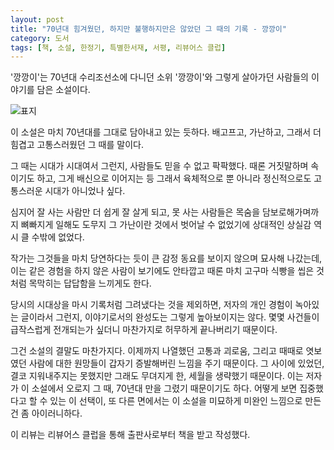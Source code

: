 ```yaml
---
layout: post
title: "70년대 힘겨웠던, 하지만 불행하지만은 않았던 그 때의 기록 - 깡깡이"
category: 도서
tags: [책, 소설, 한정기, 특별한서재, 서평, 리뷰어스 클럽]
---
```


'깡깡이'는
70년대 수리조선소에 다니던 소위 '깡깡이'와 그렇게 살아가던 사람들의 이야기를 담은 소설이다.

![표지](https://lh3.googleusercontent.com/O2Uuu5OxZkiPA-7ACqakNW7BoN_wFjQbXg5d4QQ6sqwZ8Jr9ryae9iuuI3bDaEWv7uOp9SIr4H8x2A=s480)

이 소설은 마치 70년대를 그대로 담아내고 있는 듯하다.
배고프고, 가난하고, 그래서 더 힘겹고 고통스러웠던 그 때를 말이다.

그 때는 시대가 시대여서 그런지,
사람들도 믿을 수 없고 팍팍했다.
때론 거짓말하며 속이기도 하고,
그게 배신으로 이어지는 등
그래서 육체적으로 뿐 아니라 정신적으로도 고통스러운 시대가 아니었나 싶다.

심지어 잘 사는 사람만 더 쉽게 잘 살게 되고,
못 사는 사람들은 목숨을 담보로해가며까지 뼈빠지게 일해도
도무지 그 가난이란 것에서 벗어날 수 없었기에
상대적인 상실감 역시 클 수밖에 없었다.

작가는 그것들을 마치 당연하다는 듯이
큰 감정 동요를 보이지 않으며 묘사해 나갔는데,
이는 같은 경험을 하지 않은 사람이 보기에도 안타깝고
때론 마치 고구마 식빵을 씹은 것처럼 목막히는 답답함을 느끼게도 한다.

당시의 시대상을 마시 기록처럼 그려냈다는 것을 제외하면,
저자의 개인 경험이 녹아있는 글이라서 그런지,
이야기로서의 완성도는 그렇게 높아보이지는 않다.
몇몇 사건들이 급작스럽게 전개되는가 싶더니
마찬가지로 허무하게 끝나버리기 때문이다.

그건 소설의 결말도 마찬가지다.
이제까지 나열했던 고통과 괴로움, 그리고 때때로 엿보였던 사람에 대한 원망들이
갑자기 증발해버린 느낌을 주기 때문이다.
그 사이에 있었던, 결코 지워내주지는 못했지만 그래도 무뎌지게 한, 세월을 생략했기 때문이다.
이는 저자가 이 소설에서 오로지 그 때, 70년대 만을 그렸기 때문이기도 하다.
어떻게 보면 집중했다고 할 수 있는 이 선택이,
또 다른 면에서는 이 소설을 미묘하게 미완인 느낌으로 만든 건 좀 아이러니하다.



<div class="im im-info">
이 리뷰는 리뷰어스 클럽을 통해 출판사로부터 책을 받고 작성했다.
</div>

